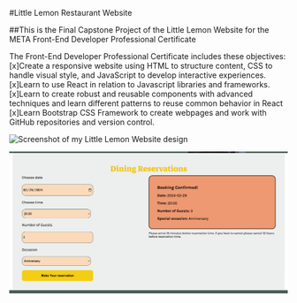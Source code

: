 #Little Lemon Restaurant Website

##This is the Final Capstone Project of the Little Lemon Website for the META Front-End Developer Professional Certificate

The Front-End Developer Professional Certificate includes these objectives:
[x]Create a responsive website using HTML to structure content, CSS to handle visual style, and JavaScript to develop interactive experiences.
[x]Learn to use React in relation to Javascript libraries and frameworks.
[x]Learn to create robust and reusable components with advanced techniques and learn different patterns to reuse common behavior in React
[x]Learn Bootstrap CSS Framework to create webpages and work with GitHub repositories and version control.

![Screenshot of my Little Lemon Website design](/Little-Lemon-Webpage.png)

![Screenshot of the Reservation page for Little Lemon](/Little-Lemon-Reservation%20page.png)
